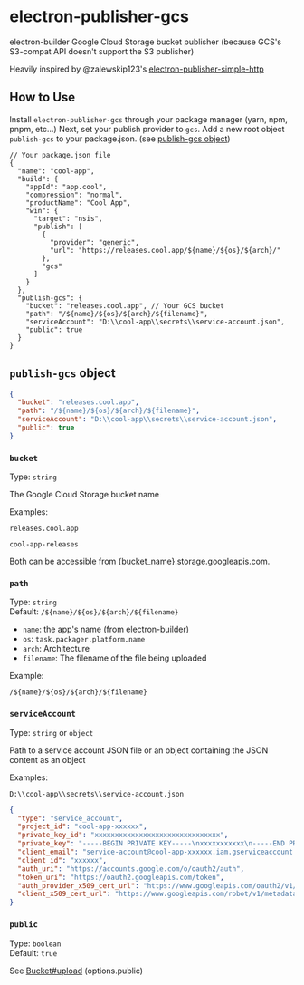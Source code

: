 # electron-publisher-gcs
electron-builder Google Cloud Storage bucket publisher (because GCS's S3-compat API doesn't support the S3 publisher)

Heavily inspired by @zalewskip123's [electron-publisher-simple-http](https://github.com/zalewskip123/electron-publisher-simple-http/)

## How to Use
Install `electron-publisher-gcs` through your package manager (yarn, npm, pnpm, etc...)
Next, set your publish provider to `gcs`.
Add a new root object `publish-gcs` to your package.json. (see [publish-gcs object](#publish-gcs-object))
```jsonc
// Your package.json file
{
  "name": "cool-app",
  "build": {
    "appId": "app.cool",
    "compression": "normal",
    "productName": "Cool App",
    "win": {
      "target": "nsis",
      "publish": [
        {
          "provider": "generic",
          "url": "https://releases.cool.app/${name}/${os}/${arch}/"
        },
        "gcs"
      ]
    }
  },
  "publish-gcs": {
    "bucket": "releases.cool.app", // Your GCS bucket
    "path": "/${name}/${os}/${arch}/${filename}",
    "serviceAccount": "D:\\cool-app\\secrets\\service-account.json",
    "public": true
  }
}
```

## `publish-gcs` object
```json
{
  "bucket": "releases.cool.app",
  "path": "/${name}/${os}/${arch}/${filename}",
  "serviceAccount": "D:\\cool-app\\secrets\\service-account.json",
  "public": true
}
```
### `bucket`
Type: `string`

The Google Cloud Storage bucket name

Examples:
```
releases.cool.app
```
```
cool-app-releases
```
Both can be accessible from {bucket_name}.storage.googleapis.com.

### `path`
Type: `string`  
Default: `/${name}/${os}/${arch}/${filename}`

* `name`: the app's name (from electron-builder)  
* `os`: `task.packager.platform.name`  
* `arch`: Architecture  
* `filename`: The filename of the file being uploaded

Example:
```
/${name}/${os}/${arch}/${filename}
```

### `serviceAccount`
Type: `string` or `object`

Path to a service account JSON file or an object containing the JSON content as an object

Examples:
```
D:\\cool-app\\secrets\\service-account.json
```
```json
{
  "type": "service_account",
  "project_id": "cool-app-xxxxxx",
  "private_key_id": "xxxxxxxxxxxxxxxxxxxxxxxxxxxxxxx",
  "private_key": "-----BEGIN PRIVATE KEY-----\nxxxxxxxxxxx\n-----END PRIVATE KEY-----\n",
  "client_email": "service-account@cool-app-xxxxxx.iam.gserviceaccount.com",
  "client_id": "xxxxxx",
  "auth_uri": "https://accounts.google.com/o/oauth2/auth",
  "token_uri": "https://oauth2.googleapis.com/token",
  "auth_provider_x509_cert_url": "https://www.googleapis.com/oauth2/v1/certs",
  "client_x509_cert_url": "https://www.googleapis.com/robot/v1/metadata/x509/service-account%40cool-app-xxxxxx.iam.gserviceaccount.com"
}
```

### `public`
Type: `boolean`  
Default: `true`

See [Bucket#upload](https://cloud.google.com/nodejs/docs/reference/storage/2.0.x/Bucket#upload) (options.public)